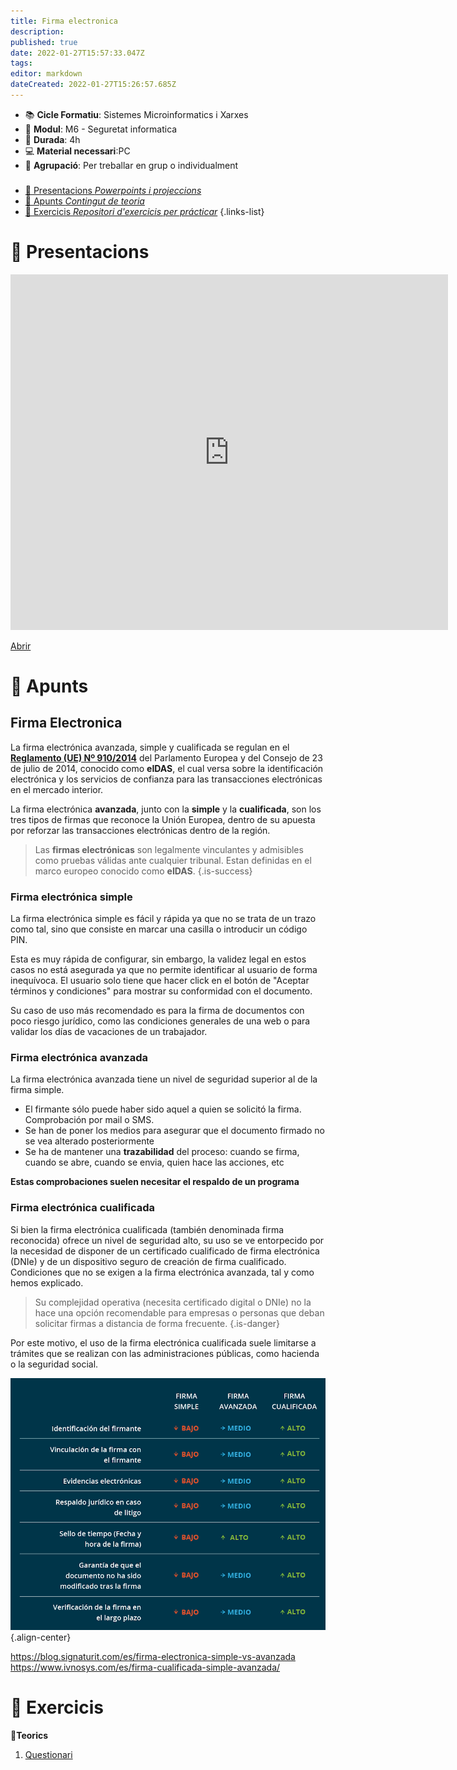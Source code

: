 ```yaml
---
title: Firma electronica
description: 
published: true
date: 2022-01-27T15:57:33.047Z
tags: 
editor: markdown
dateCreated: 2022-01-27T15:26:57.685Z
---
```


- :books: **Cicle Formatiu**: Sistemes Microinformatics i Xarxes
- :notebook_with_decorative_cover: **Modul**: M6 - Seguretat informatica
- :calendar: **Durada**: 4h
- :computer: **Material necessari**:PC
- :busts_in_silhouette: **Agrupació**: Per treballar en grup o individualment

###

- [:cinema: Presentacions *Powerpoints i projeccions*](#presentacions) 
- [:orange_book: Apunts *Contingut de teoria*](#apunts)
- [:pencil: Exercicis *Repositori d'exercicis per prácticar*](#exercicis)
{.links-list}

# :cinema: Presentacions
<p align="center"><iframe src="https://docs.google.com/presentation/d/e/2PACX-1vR7q9UbevyiK0siD8ZWAyY0-WnczeHDLYzXto0kBcOWkElSk7W5PKYBIuEWotf1fLw2JAsL7UkMPN-G/embed?start=false&loop=false&" frameborder="0" width="700" height="569" allowfullscreen="true" mozallowfullscreen="true" webkitallowfullscreen="true"></iframe></p>

[Abrir](https://docs.google.com/presentation/d/e/2PACX-1vRelRw0STzA_mF3rbQZ4FPUSc2SRps70Jv3pkGGoEdA_JtRVO0aotCrT1MX7rb0Xoi-d933N506jxRt/pub?start=false&loop=false&delayms=60000)


# :orange_book: Apunts
## Firma Electronica

La firma electrónica avanzada, simple y cualificada se regulan en el **[Reglamento (UE) Nº 910/2014](https://eur-lex.europa.eu/legal-content/ES/TXT/PDF/?uri=CELEX:32014R0910&from=EN)** del Parlamento Europea y del Consejo de 23 de julio de 2014, conocido como **eIDAS**, el cual versa sobre la identificación electrónica y los servicios de confianza para las transacciones electrónicas en el mercado interior.



La firma electrónica **avanzada**, junto con la **simple** y la **cualificada**, son los tres tipos de firmas que reconoce la Unión Europea, dentro de su apuesta por reforzar las transacciones electrónicas dentro de la región.

> Las **firmas electrónicas** son legalmente vinculantes y admisibles como pruebas válidas ante cualquier tribunal. Estan definidas en el marco europeo conocido como **eIDAS**.
{.is-success}

### Firma electrónica simple
La firma electrónica simple es fácil y rápida ya que no se trata de un trazo como tal, sino que consiste en marcar una casilla o introducir un código PIN.

Esta es muy rápida de configurar, sin embargo, la validez legal en estos casos no está asegurada ya que no permite identificar al usuario de forma inequívoca. El usuario solo tiene que hacer click en el botón de "Aceptar términos y condiciones" para mostrar su conformidad con el documento.

Su caso de uso más recomendado es para la firma de documentos con poco riesgo jurídico, como las condiciones generales de una web o para validar los días de vacaciones de un trabajador.

### Firma electrónica avanzada
La firma electrónica avanzada tiene un nivel de seguridad superior al de la firma simple.
- El firmante sólo puede haber sido aquel a quien se solicitó la firma. Comprobación por mail o SMS.
- Se han de poner los medios para asegurar que el documento firmado no se vea alterado posteriormente
- Se ha de mantener una **trazabilidad** del proceso: cuando se firma, cuando se abre, cuando se envia, quien hace las acciones, etc

**Estas comprobaciones suelen necesitar el respaldo de un programa**

### Firma electrónica cualificada
Si bien la firma electrónica cualificada (también denominada firma reconocida) ofrece un nivel de seguridad alto, su uso se ve entorpecido por la necesidad de disponer de un certificado cualificado de firma electrónica (DNIe) y de un dispositivo seguro de creación de firma cualificado. Condiciones que no se exigen a la firma electrónica avanzada, tal y como hemos explicado.

> Su complejidad operativa (necesita certificado digital o DNIe) no la hace una opción recomendable para empresas o personas que deban solicitar firmas a distancia de forma frecuente.
{.is-danger}

Por este motivo, el uso de la firma electrónica cualificada suele limitarse a trámites que se realizan con las administraciones públicas, como hacienda o la seguridad social. 

![firmas_digitales.png](/informatica/smr/m6/firmas_digitales.png){.align-center}

https://blog.signaturit.com/es/firma-electronica-simple-vs-avanzada
https://www.ivnosys.com/es/firma-cualificada-simple-avanzada/




  # :pencil: Exercicis
  **:thought_balloon:Teorics**
  
1. [Questionari](questionari)
